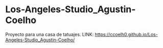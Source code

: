 # Los-Angeles-Studio_Agustin-Coelho
Proyecto para una casa de tatuajes. 
LINK: https://ccoelh0.github.io/Los-Angeles-Studio_Agustin-Coelho/
